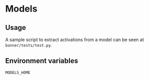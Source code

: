 # Models

## Usage

A sample script to extract activations from a model can be seen at `bonner/tests/test.py`.

## Environment variables

`MODELS_HOME`
